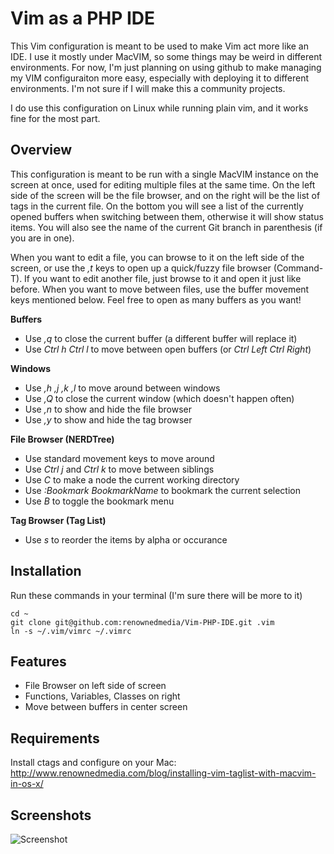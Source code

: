 Vim as a PHP IDE
===
This Vim configuration is meant to be used to make Vim act more like an IDE. I use it mostly under MacVIM,
so some things may be weird in different environments. For now, I'm just planning on using github to make
managing my VIM configuraiton more easy, especially with deploying it to different environments. I'm not
sure if I will make this a community projects.

I do use this configuration on Linux while running plain vim, and it works fine for the most part.


Overview
--
This configuration is meant to be run with a single MacVIM instance on the screen at once, used for editing
multiple files at the same time. On the left side of the screen will be the file browser, and on the right
will be the list of tags in the current file. On the bottom you will see a list of the currently opened
buffers when switching between them, otherwise it will show status items. You will also see the name of the
current Git branch in parenthesis (if you are in one).

When you want to edit a file, you can browse to it on the left side of the screen, or use the _,t_ keys
to open up a quick/fuzzy file browser (Command-T). If you want to edit another file, just browse to it and
open it just like before. When you want to move between files, use the buffer movement keys mentioned
below. Feel free to open as many buffers as you want!

__Buffers__
* Use _,q_ to close the current buffer (a different buffer will replace it)
* Use _Ctrl h Ctrl l_ to move between open buffers (or _Ctrl Left Ctrl Right_)

__Windows__
* Use _,h ,j ,k ,l_ to move around between windows
* Use _,Q_ to close the current window (which doesn't happen often)
* Use _,n_ to show and hide the file browser
* Use _,y_ to show and hide the tag browser

__File Browser (NERDTree)__
* Use standard movement keys to move around
* Use _Ctrl j_ and _Ctrl k_ to move between siblings
* Use _C_ to make a node the current working directory
* Use _:Bookmark BookmarkName_ to bookmark the current selection
* Use _B_ to toggle the bookmark menu

__Tag Browser (Tag List)__
* Use _s_ to reorder the items by alpha or occurance

Installation
---
Run these commands in your terminal (I'm sure there will be more to it)

    cd ~
    git clone git@github.com:renownedmedia/Vim-PHP-IDE.git .vim
    ln -s ~/.vim/vimrc ~/.vimrc

Features
---
* File Browser on left side of screen
* Functions, Variables, Classes on right
* Move between buffers in center screen


Requirements
---
Install ctags and configure on your Mac:
http://www.renownedmedia.com/blog/installing-vim-taglist-with-macvim-in-os-x/

Screenshots
---
![Screenshot](http://www.renownedmedia.com/wp-content/uploads/2011/08/nerdtree-taglist.png "Screenshot of Configuration")
